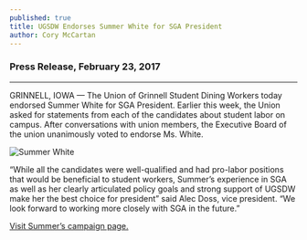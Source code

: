 ```yaml
---
published: true
title: UGSDW Endorses Summer White for SGA President
author: Cory McCartan
---
```

### Press Release, February 23, 2017

***

GRINNELL, IOWA — The Union of Grinnell Student Dining Workers today endorsed Summer White for SGA President.  Earlier this week, the Union asked for statements from each of the candidates about student labor on campus.  After conversations with union members, the Executive Board of the union unanimously voted to endorse Ms. White.

![Summer White](https://ugsdw.files.wordpress.com/2017/02/summer_white.jpg?w=412&h=412)

“While all the candidates were well-qualified and had pro-labor positions that would be beneficial to student workers, Summer’s experience in SGA as well as her clearly articulated policy goals and strong support of UGSDW make her the best choice for president” said Alec Doss, vice president.  “We look forward to working more closely with SGA in the future.”

[Visit Summer’s campaign page.](https://www.facebook.com/SummerWhiteForSGAPresident/)
